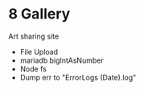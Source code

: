 # 8 Gallery
Art sharing site


- File Upload
- mariadb bigIntAsNumber
- Node fs
- Dump err to "ErrorLogs (Date).log"